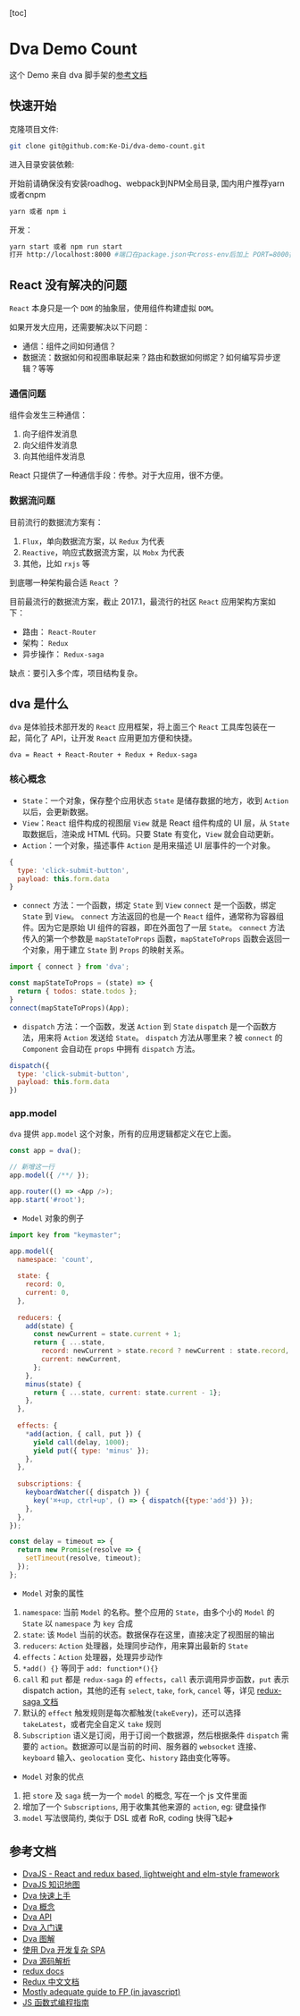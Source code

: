 [toc]

# Dva Demo Count

这个 Demo 来自 dva 脚手架的[参考文档](https://github.com/dvajs/dva-docs/blob/master/v1/zh-cn/getting-started.md)

## 快速开始

克隆项目文件:

```bash
git clone git@github.com:Ke-Di/dva-demo-count.git
```

进入目录安装依赖:

开始前请确保没有安装roadhog、webpack到NPM全局目录, 国内用户推荐yarn或者cnpm

```bash
yarn 或者 npm i
```

开发：

```bash
yarn start 或者 npm run start
打开 http://localhost:8000 #端口在package.json中cross-env后加上 PORT=8000指定
```

## React 没有解决的问题

`React` 本身只是一个 `DOM` 的抽象层，使用组件构建虚拟 `DOM`。

如果开发大应用，还需要解决以下问题：

- 通信：组件之间如何通信？
- 数据流：数据如何和视图串联起来？路由和数据如何绑定？如何编写异步逻辑？等等

### 通信问题

组件会发生三种通信：

1. 向子组件发消息
2. 向父组件发消息
3. 向其他组件发消息

React 只提供了一种通信手段：传参。对于大应用，很不方便。

### 数据流问题

目前流行的数据流方案有：

1. `Flux`，单向数据流方案，以 `Redux` 为代表
2. `Reactive`，响应式数据流方案，以 `Mobx` 为代表
3. 其他，比如 `rxjs` 等

到底哪一种架构最合适 `React` ？

目前最流行的数据流方案，截止 2017.1，最流行的社区 `React` 应用架构方案如下：

- 路由： `React-Router`
- 架构： `Redux`
- 异步操作： `Redux-saga`

缺点：要引入多个库，项目结构复杂。

## dva 是什么

`dva` 是体验技术部开发的 `React` 应用框架，将上面三个 `React` 工具库包装在一起，简化了 API，让开发 `React` 应用更加方便和快捷。

```
dva = React + React-Router + Redux + Redux-saga
```

### 核心概念

- `State`：一个对象，保存整个应用状态
`State` 是储存数据的地方，收到 `Action` 以后，会更新数据。
- `View`：`React` 组件构成的视图层
`View` 就是 React 组件构成的 UI 层，从 `State` 取数据后，渲染成 HTML 代码。只要 State 有变化，`View` 就会自动更新。
- `Action`：一个对象，描述事件
`Action` 是用来描述 UI 层事件的一个对象。
```js
{
  type: 'click-submit-button',
  payload: this.form.data
}
```
- `connect` 方法：一个函数，绑定 `State` 到 `View`
`connect` 是一个函数，绑定 `State` 到 `View`。
`connect` 方法返回的也是一个 `React` 组件，通常称为容器组件。因为它是原始 UI 组件的容器，即在外面包了一层 `State`。
`connect` 方法传入的第一个参数是 `mapStateToProps` 函数，`mapStateToProps` 函数会返回一个对象，用于建立 `State` 到 `Props` 的映射关系。
```js
import { connect } from 'dva';

const mapStateToProps = (state) => {
  return { todos: state.todos };
}
connect(mapStateToProps)(App);
```
- `dispatch` 方法：一个函数，发送 `Action` 到 `State`
`dispatch` 是一个函数方法，用来将 `Action` 发送给 `State`。
`dispatch` 方法从哪里来？被 `connect` 的 `Component` 会自动在 `props` 中拥有 `dispatch` 方法。
```js
dispatch({
  type: 'click-submit-button',
  payload: this.form.data
})
```

### app.model

`dva` 提供 `app.model` 这个对象，所有的应用逻辑都定义在它上面。

```js
const app = dva();

// 新增这一行
app.model({ /**/ });

app.router(() => <App />);
app.start('#root');
```

- `Model` 对象的例子

```js
import key from "keymaster";

app.model({
  namespace: 'count',
  
  state: {
    record: 0,
    current: 0,
  },
  
  reducers: {
    add(state) {
      const newCurrent = state.current + 1;
      return { ...state,
        record: newCurrent > state.record ? newCurrent : state.record,
        current: newCurrent,
      };
    },
    minus(state) {
      return { ...state, current: state.current - 1};
    },
  },
  
  effects: {
    *add(action, { call, put }) {
      yield call(delay, 1000);
      yield put({ type: 'minus' });
    },
  },
  
  subscriptions: {
    keyboardWatcher({ dispatch }) {
      key('⌘+up, ctrl+up', () => { dispatch({type:'add'}) });
    },
  },
});

const delay = timeout => {
  return new Promise(resolve => {
    setTimeout(resolve, timeout);
  });
};
```

- `Model` 对象的属性

1. `namespace`: 当前 `Model` 的名称。整个应用的 `State`，由多个小的 `Model` 的 `State` 以 `namespace` 为 `key` 合成
2. `state`: 该 `Model` 当前的状态。数据保存在这里，直接决定了视图层的输出
3. `reducers`: `Action` 处理器，处理同步动作，用来算出最新的 `State`
4. `effects`：`Action` 处理器，处理异步动作
5. `*add() {}` 等同于 `add: function*(){}`
6. `call` 和 `put` 都是 `redux-saga` 的 `effects`，`call` 表示调用异步函数，`put` 表示 dispatch action，其他的还有 `select`, `take`, `fork`, `cancel` 等，详见 [redux-saga 文档](https://github.com/superRaytin/redux-saga-in-chinese)
7. 默认的 `effect` 触发规则是每次都触发(`takeEvery`)，还可以选择 `takeLatest`，或者完全自定义 `take` 规则
8. `Subscription` 语义是订阅，用于订阅一个数据源，然后根据条件 `dispatch` 需要的 `action`。数据源可以是当前的时间、服务器的 `websocket` 连接、`keyboard` 输入、`geolocation` 变化、`history` 路由变化等等。

- `Model` 对象的优点

1. 把 `store` 及 `saga` 统一为一个 `model` 的概念, 写在一个 js 文件里面
2. 增加了一个 `Subscriptions`, 用于收集其他来源的 `action`, eg: 键盘操作
3. `model` 写法很简约, 类似于 DSL 或者 RoR, coding 快得飞起✈️

## 参考文档

- [DvaJS - React and redux based, lightweight and elm-style framework](https://dvajs.com/)
- [DvaJS 知识地图](https://dvajs.com/knowledgemap/)
- [Dva 快速上手](https://dvajs.com/guide/getting-started.html)
- [Dva 概念](https://dvajs.com/guide/concepts.html)
- [Dva API](https://dvajs.com/api/)
- [Dva 入门课](https://dvajs.com/guide/introduce-class.html#react-%E6%B2%A1%E6%9C%89%E8%A7%A3%E5%86%B3%E7%9A%84%E9%97%AE%E9%A2%98)
- [Dva 图解](https://dvajs.com/guide/fig-show.html#%E7%A4%BA%E4%BE%8B%E8%83%8C%E6%99%AF)
- [使用 Dva 开发复杂 SPA](https://dvajs.com/guide/develop-complex-spa.html)
- [Dva 源码解析](https://dvajs.com/guide/source-code-explore.html#%E9%9A%90%E8%97%8F%E5%9C%A8-package-json-%E9%87%8C%E7%9A%84%E7%A7%98%E5%AF%86)
- [redux docs](https://redux.js.org/introduction/getting-started)
- [Redux 中文文档](http://cn.redux.js.org/index.html)
- [Mostly adequate guide to FP (in javascript)](https://github.com/MostlyAdequate/mostly-adequate-guide)
- [JS 函数式编程指南](https://legacy.gitbook.com/book/llh911001/mostly-adequate-guide-chinese/details)
